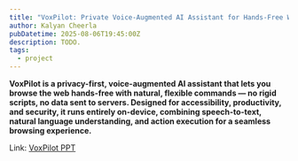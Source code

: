 ```yaml
---
title: "VoxPilot: Private Voice-Augmented AI Assistant for Hands-Free Web Browsing"
author: Kalyan Cheerla
pubDatetime: 2025-08-06T19:45:00Z
description: TODO.
tags:
  - project
---
```


**VoxPilot is a privacy-first, voice-augmented AI assistant that lets you browse the web hands-free with natural, flexible commands — no rigid scripts, no data sent to servers. Designed for accessibility, productivity, and security, it runs entirely on-device, combining speech-to-text, natural language understanding, and action execution for a seamless browsing experience.**

Link: [VoxPilot PPT](https://kalyanch.com/r/ppt)
